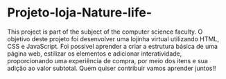 # Projeto-loja-Nature-life-
This project is part of the subject of the computer science faculty.
O objetivo deste projeto foi desenvolver uma lojinha virtual utilizando HTML, CSS e JavaScript. Foi possivel aprender a criar a estrutura básica de uma página web, estilizar os elementos e adicionar interatividade, proporcionando uma experiência de compra, por meio dos itens e sua adição ao valor subtotal.
Quem quiser contribuir vamos aprender juntos!!
